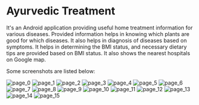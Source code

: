 # Ayurvedic Treatment
It's an Android application providing useful home treatment information for various diseases. Provided information helps in knowing which plants are good for which diseases. It also helps in diagnosis of diseases based on symptoms. It helps in determining the BMI status, and necessary dietary tips are provided based on BMI status. It also shows the nearest hospitals on Google map.

Some screenshots are listed below:

![page_0](https://github.com/kanchanchy/Ayurvedic-Treatment/blob/master/screenshots/page_0.png)
![page_1](https://github.com/kanchanchy/Ayurvedic-Treatment/blob/master/screenshots/page_1.png)
![page_2](https://github.com/kanchanchy/Ayurvedic-Treatment/blob/master/screenshots/page_2.png)
![page_3](https://github.com/kanchanchy/Ayurvedic-Treatment/blob/master/screenshots/page_3.png)
![page_4](https://github.com/kanchanchy/Ayurvedic-Treatment/blob/master/screenshots/page_4.png)
![page_5](https://github.com/kanchanchy/Ayurvedic-Treatment/blob/master/screenshots/page_5.png)
![page_6](https://github.com/kanchanchy/Ayurvedic-Treatment/blob/master/screenshots/page_6.png)
![page_7](https://github.com/kanchanchy/Ayurvedic-Treatment/blob/master/screenshots/page_7.png)
![page_8](https://github.com/kanchanchy/Ayurvedic-Treatment/blob/master/screenshots/page_8.png)
![page_9](https://github.com/kanchanchy/Ayurvedic-Treatment/blob/master/screenshots/page_9.png)
![page_10](https://github.com/kanchanchy/Ayurvedic-Treatment/blob/master/screenshots/page_10.png)
![page_11](https://github.com/kanchanchy/Ayurvedic-Treatment/blob/master/screenshots/page_11.png)
![page_12](https://github.com/kanchanchy/Ayurvedic-Treatment/blob/master/screenshots/page_12.png)
![page_13](https://github.com/kanchanchy/Ayurvedic-Treatment/blob/master/screenshots/page_13.png)
![page_14](https://github.com/kanchanchy/Ayurvedic-Treatment/blob/master/screenshots/page_14.png)
![page_15](https://github.com/kanchanchy/Ayurvedic-Treatment/blob/master/screenshots/page_15.png)
